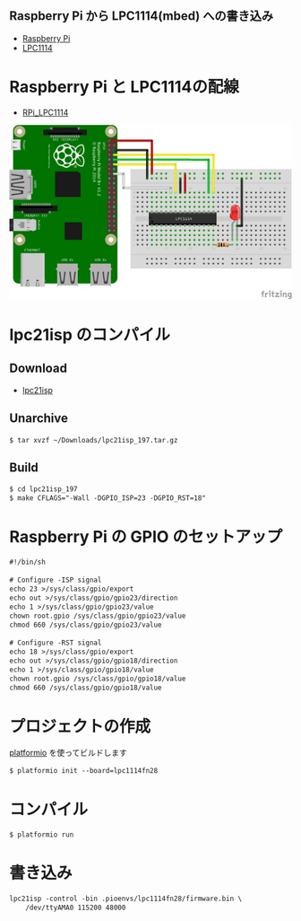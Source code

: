 Raspberry Pi から LPC1114(mbed) への書き込み
---

* [Raspberry Pi](https://www.raspberrypi.org/)
* [LPC1114](http://www.nxp.com/products/microcontrollers-and-processors/arm-processors/lpc-mcus/lpc1100-cortex-m0-plus-m0/scalable-entry-level-32-bit-microcontroller-mcu-based-on-arm-cortex-m0-plus-m0-cores:LPC1114FN28)

# Raspberry Pi と LPC1114の配線

* [RPi_LPC1114](RPi_LPC1114.fzz)

![RPi_LPC1114](RPi_LPC1114.png)

# lpc21isp のコンパイル

## Download

* [lpc21isp](https://sourceforge.net/projects/lpc21isp/)

## Unarchive

```
$ tar xvzf ~/Downloads/lpc21isp_197.tar.gz
```

## Build

```
$ cd lpc21isp_197
$ make CFLAGS="-Wall -DGPIO_ISP=23 -DGPIO_RST=18"
```

# Raspberry Pi の GPIO のセットアップ

```
#!/bin/sh

# Configure -ISP signal
echo 23 >/sys/class/gpio/export
echo out >/sys/class/gpio/gpio23/direction
echo 1 >/sys/class/gpio/gpio23/value
chown root.gpio /sys/class/gpio/gpio23/value
chmod 660 /sys/class/gpio/gpio23/value

# Configure -RST signal
echo 18 >/sys/class/gpio/export
echo out >/sys/class/gpio/gpio18/direction
echo 1 >/sys/class/gpio/gpio18/value
chown root.gpio /sys/class/gpio/gpio18/value
chmod 660 /sys/class/gpio/gpio18/value
```

# プロジェクトの作成

[platformio](http://platformio.org/) を使ってビルドします

```
$ platformio init --board=lpc1114fn28
```

# コンパイル

```
$ platformio run
```

# 書き込み

```
lpc21isp -control -bin .pioenvs/lpc1114fn28/firmware.bin \
    /dev/ttyAMA0 115200 48000
```
